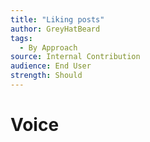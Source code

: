 ```yaml
---
title: "Liking posts"
author: GreyHatBeard
tags: 
  - By Approach
source: Internal Contribution
audience: End User
strength: Should
---
```

# Voice

